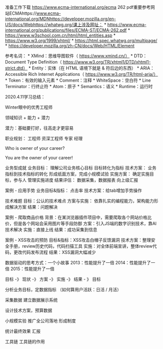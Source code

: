 准备工作下载 https://www.ecma-international.org/ecma 262 pdf重要参考网站ECMAhttps://www.ecma-international.org/MDNhttps://developer.mozilla.org/en-US/docs/Webhttps://whatwg.org/课上涉及网址： * https://www.ecma-international.org/publications/files/ECMA-ST/ECMA-262.pdf * https://www.w3school.com.cn/html/html_entities.asp * https://www.w3.org/1999/xhtml/ * https://html.spec.whatwg.org/multipage/ * https://developer.mozilla.org/zh-CN/docs/Web/HTML/Element

参考名词： * XMind：思维导图软件（ https://www.xmind.cn/） * DTD：Document Type Definition（ https://www.w3.org/TR/xhtml1/DTD/xhtml1-strict.dtd） * Entity：实体（在 HTML 语境下就是 & 符后边的东西） * ARIA：Accessible Rich Internet Applications（ https://www.w3.org/TR/html-aria/） * Token：有效的输入元素 * Comment：注释 * WhiteSpace：空白符 * Line Terminator：行终止符 * Atom：原子 * Semantics：语义 * Runtime：运行时

2020.4.11学习总结：

Winter眼中的优秀工程师

领域知识 + 能力 + 潜力

潜力：基础要打好，往高走才更容易

职业规划： 工程师 资深工程师 专家 经理

Who is owner of your career?

You are the owner of your career!

业务型成就 业务目标： 理解公司业务核心目标 目标转化为指标 技术方案： 业务指标到技术指标的转化 形成纸面方案，完成小规模试验 实施方案： 确定实施目标，参与人 管理实施进度 结果评估： 数据采集，数据报表 向上级汇报

案例 - 应用手势 业务目标&指标： 点击率 技术方案：给tab增加手势操作

技术难题 目标：公认的技术难点 方案与实施： 依靠扎实的编程能力，架构能力形成解决方案 结果：问题解决

案例 - 爬取商品价格 背景：在某浏览器插件项目中，需要爬取各个网站价格比价，但是各个网站会采用图片等手段防御 方案：引入JS端的数字识别技术，靠AI技术解决 实施：直接上线 结果：成功采集到信息

案例 - XSS攻击的预防 目标&指标：XSS攻击白帽子反馈漏洞 技术方案：整理安全手册，review历史代码，代码扫描工具 实施：对全体前端宣讲，整体review代码，更改代码发布流程 结果：XSS漏洞大幅减少

数据驱动的思考方式：一个小故事 2013：性能提升了一倍 2014：性能提升了一倍 2015：性能提升了一倍

目标 -》 现状 -》 方案 -》 实施 -》 结果 - 》 目标

分析业务目标，定数据指标 （如何算用户活跃：日活 / 月活）

采集数据 建立数据展示系统

设计技术方案，预算数据

小规模实验 推广全公司落地 形成制度

统计最终效果 汇报

工具链 工具链的作用